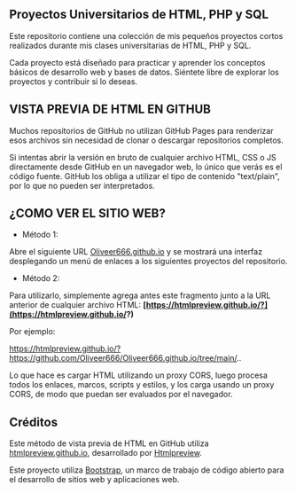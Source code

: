 Proyectos Universitarios de HTML, PHP y SQL
-------------------------------

Este repositorio contiene una colección de mis pequeños proyectos cortos realizados durante mis clases universitarias de HTML, PHP y SQL.

Cada proyecto está diseñado para practicar y aprender los conceptos básicos de desarrollo web y bases de datos. Siéntete libre de explorar los proyectos y contribuir si lo deseas.

## VISTA PREVIA DE HTML EN GITHUB


Muchos repositorios de GitHub no utilizan GitHub Pages para renderizar esos archivos sin necesidad de clonar o descargar repositorios completos.

Si intentas abrir la versión en bruto de cualquier archivo HTML, CSS o JS directamente desde GitHub en un navegador web, lo único que verás es el código fuente. GitHub los obliga a utilizar el tipo de contenido "text/plain", por lo que no pueden ser interpretados.

## ¿COMO VER EL SITIO WEB?

- Método 1:

Abre el siguiente URL [Oliveer666.github.io](https://oliveer666.github.io/) y se mostrará una interfaz desplegando un menú de enlaces a los siguientes proyectos del repositorio.

- Método 2:

Para utilizarlo, simplemente agrega antes este fragmento junto a la URL anterior de cualquier archivo HTML: **[https://htmlpreview.github.io/?](https://htmlpreview.github.io/?)**

Por ejemplo:

https://htmlpreview.github.io/?https://github.com/Oliveer666/Oliveer666.github.io/tree/main/..

Lo que hace es cargar HTML utilizando un proxy CORS, luego procesa todos los enlaces, marcos, scripts y estilos, y los carga usando un proxy CORS, de modo que puedan ser evaluados por el navegador.


## Créditos

Este método de vista previa de HTML en GitHub utiliza [htmlpreview.github.io](https://github.com/htmlpreview/htmlpreview.github.com), desarrollado por [Htmlpreview](https://github.com/htmlpreview).

Este proyecto utiliza [Bootstrap](https://getbootstrap.com/), un marco de trabajo de código abierto para el desarrollo de sitios web y aplicaciones web.
